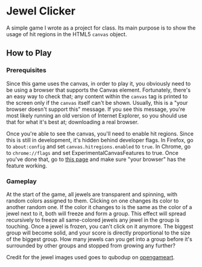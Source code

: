 # Jewel Clicker
A simple game I wrote as a project for class. Its main purpose is to show the usage of hit regions in the HTML5 `canvas` object.
## How to Play
### Prerequisites
Since this game uses the canvas, in order to play it, you obviously need to be using a browser that supports the Canvas element. Fortunately, there's an easy way to check that; any content within the `canvas` tag is printed to the screen only if the `canvas` itself can't be shown. Usually, this is a "your browser doesn't support this" message. If you see this message, you're most likely running an old version of Internet Explorer, so you should use that for what it's best at; downloading a real browser.

Once you're able to see the canvas, you'll need to enable hit regions. Since this is still in development, it's hidden behind developer flags. In Firefox, go to `about:config` and set `canvas.hitregions.enabled` to `true`. In Chrome, go to `chrome://flags` and set ExperimentalCanvasFeatures to true. Once you've done that, go to [this page](http://www.rgraph.net/blog/2013/january/html5-canvas-hit-regions.html) and make sure "your browser" has the feature working.
### Gameplay
At the start of the game, all jewels are transparent and spinning, with random colors assigned to them. Clicking on one changes its color to another random one. If the color it changes to is the same as the color of a jewel next to it, both will freeze and form a group. This effect will spread recursively to freeze all same-colored jewels any jewel in the group is touching. Once a jewel is frozen, you can't click on it anymore. The biggest group will become solid, and your score is directly proportional to the size of the biggest group. How many jewels can you get into a group before it's surrounded by other groups and stopped from growing any further? 

Credit for the jewel images used goes to qubodup on [opengameart](http://opengameart.org/content/rotating-crystal-animation-8-step).
